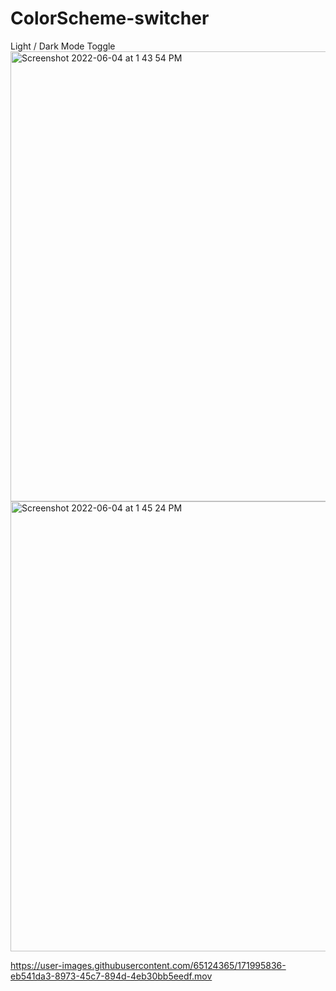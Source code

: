 # ColorScheme-switcher
 Light / Dark Mode Toggle
<img width="720" alt="Screenshot 2022-06-04 at 1 43 54 PM" src="https://user-images.githubusercontent.com/65124365/171995834-26257380-e15d-42f3-8c12-1f6db16e8fbe.png">
<img width="720" alt="Screenshot 2022-06-04 at 1 45 24 PM" src="https://user-images.githubusercontent.com/65124365/171995835-62c38c56-d2b9-4515-94a6-7993c6eb3cde.png">


https://user-images.githubusercontent.com/65124365/171995836-eb541da3-8973-45c7-894d-4eb30bb5eedf.mov

